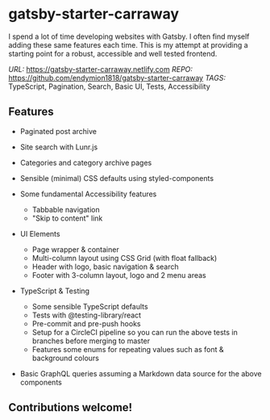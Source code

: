 # gatsby-starter-carraway

I spend a lot of time developing websites with Gatsby. I often find myself adding these same features each time. This is my attempt at providing a starting point for a robust, accessible and well tested frontend.

*URL:* https://gatsby-starter-carraway.netlify.com
*REPO:* https://github.com/endymion1818/gatsby-starter-carraway
*TAGS:* TypeScript, Pagination, Search, Basic UI, Tests, Accessibility

## Features

- Paginated post archive
- Site search with Lunr.js
- Categories and category archive pages
- Sensible (minimal) CSS defaults using styled-components
- Some fundamental Accessibility features
    - Tabbable navigation
    - "Skip to content" link

- UI Elements
    - Page wrapper & container
    - Multi-column layout using CSS Grid (with float fallback)
    - Header with logo, basic navigation & search
    - Footer with 3-column layout, logo and 2 menu areas

- TypeScript & Testing
    - Some sensible TypeScript defaults
    - Tests with @testing-library/react
    - Pre-commit and pre-push hooks
    - Setup for a CircleCI pipeline so you can run the above tests in branches before merging to master 
    - Features some enums for repeating values such as font & background colours

- Basic GraphQL queries assuming a Markdown data source for the above components

## Contributions welcome!

